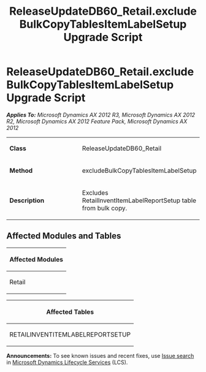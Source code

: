 ﻿---
title: ReleaseUpdateDB60_Retail.excludeBulkCopyTablesItemLabelSetup Upgrade Script
TOCTitle: ReleaseUpdateDB60_Retail.excludeBulkCopyTablesItemLabelSetup Upgrade Script
ms:assetid: 6f1ebd48-ba57-a947-94ab-a55211a93bd1
ms:mtpsurl: https://msdn.microsoft.com/en-us/library/JJ685755(v=AX.60)
ms:contentKeyID: 49708956
ms.date: 05/18/2015
mtps_version: v=AX.60
---

# ReleaseUpdateDB60\_Retail.excludeBulkCopyTablesItemLabelSetup Upgrade Script 


_**Applies To:** Microsoft Dynamics AX 2012 R3, Microsoft Dynamics AX 2012 R2, Microsoft Dynamics AX 2012 Feature Pack, Microsoft Dynamics AX 2012_

<table>
<colgroup>
<col style="width: 50%" />
<col style="width: 50%" />
</colgroup>
<tbody>
<tr class="odd">
<td><p><strong>Class</strong></p></td>
<td><p>ReleaseUpdateDB60_Retail</p></td>
</tr>
<tr class="even">
<td><p><strong>Method</strong></p></td>
<td><p>excludeBulkCopyTablesItemLabelSetup</p></td>
</tr>
<tr class="odd">
<td><p><strong>Description</strong></p></td>
<td><p>Excludes RetailInventItemLabelReportSetup table from bulk copy.</p></td>
</tr>
</tbody>
</table>


## Affected Modules and Tables

<table>
<colgroup>
<col style="width: 100%" />
</colgroup>
<thead>
<tr class="header">
<th><p>Affected Modules</p></th>
</tr>
</thead>
<tbody>
<tr class="odd">
<td><p>Retail</p></td>
</tr>
</tbody>
</table>


<table>
<colgroup>
<col style="width: 100%" />
</colgroup>
<thead>
<tr class="header">
<th><p>Affected Tables</p></th>
</tr>
</thead>
<tbody>
<tr class="odd">
<td><p>RETAILINVENTITEMLABELREPORTSETUP</p></td>
</tr>
</tbody>
</table>

  
**Announcements:** To see known issues and recent fixes, use [Issue search](http://go.microsoft.com/fwlink/?linkid=389258) in [Microsoft Dynamics Lifecycle Services](http://go.microsoft.com/fwlink/?linkid=306505) (LCS).

